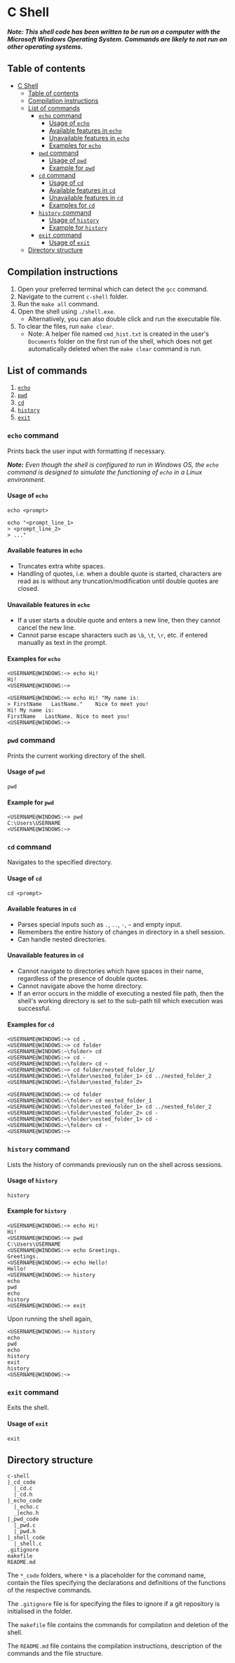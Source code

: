 # C Shell

***Note: This shell code has been written to be run on a computer with the Microsoft Windows Operating System. Commands are likely to not run on other operating systems.***

## Table of contents

- [C Shell](#c-shell)
  - [Table of contents](#table-of-contents)
  - [Compilation instructions](#compilation-instructions)
  - [List of commands](#list-of-commands)
    - [`echo` command](#echo-command)
      - [Usage of `echo`](#usage-of-echo)
      - [Available features in `echo`](#available-features-in-echo)
      - [Unavailable features in `echo`](#unavailable-features-in-echo)
      - [Examples for `echo`](#examples-for-echo)
    - [`pwd` command](#pwd-command)
      - [Usage of `pwd`](#usage-of-pwd)
      - [Example for `pwd`](#example-for-pwd)
    - [`cd` command](#cd-command)
      - [Usage of `cd`](#usage-of-cd)
      - [Available features in `cd`](#available-features-in-cd)
      - [Unavailable features in `cd`](#unavailable-features-in-cd)
      - [Examples for `cd`](#examples-for-cd)
    - [`history` command](#history-command)
      - [Usage of `history`](#usage-of-history)
      - [Example for `history`](#example-for-history)
    - [`exit` command](#exit-command)
      - [Usage of `exit`](#usage-of-exit)
  - [Directory structure](#directory-structure)

## Compilation instructions

1. Open your preferred terminal which can detect the `gcc` command.
2. Navigate to the current `c-shell` folder.
3. Run the `make all` command.
4. Open the shell using `./shell.exe`.
    - Alternatively, you can also double click and run the executable file.
5. To clear the files, run `make clear`.
    - Note: A helper file named `cmd_hist.txt` is created in the user's `Documents` folder on the first run of the shell, which does not get automatically deleted when the `make clear` command is run.

## List of commands

1. [`echo`](#echo-command)
2. [`pwd`](#pwd-command)
3. [`cd`](#cd-command)
4. [`history`](#history-command)
5. [`exit`](#exit-command)

### `echo` command

Prints back the user input with formatting if necessary.

***Note:** Even though the shell is configured to run in Windows OS, the `echo` command is designed to simulate the functioning of `echo` in a Linux environment.*

#### Usage of `echo`

```shell
echo <prompt>
```

```shell
echo "<prompt_line_1>
> <prompt_line_2>
> ..."
```

#### Available features in `echo`

- Truncates extra white spaces.
- Handling of quotes, i.e. when a double quote is started, characters are read as is without any truncation/modification until double quotes are closed.

#### Unavailable features in `echo`

- If a user starts a double quote and enters a new line, then they cannot cancel the new line.
- Cannot parse escape sharacters such as `\b`, `\t`, `\r`, etc. if entered manually as text in the prompt.

#### Examples for `echo`

```shell
<USERNAME@WINDOWS:~> echo Hi!
Hi!
<USERNAME@WINDOWS:~> 
```

```shell
<USERNAME@WINDOWS:~> echo Hi! "My name is:
> FirstName   LastName."    Nice to meet you!
Hi! My name is:
FirstName   LastName. Nice to meet you!
<USERNAME@WINDOWS:~> 
```

### `pwd` command

Prints the current working directory of the shell.

#### Usage of `pwd`

```shell
pwd
```

#### Example for `pwd`

```shell
<USERNAME@WINDOWS:~> pwd
C:\Users\USERNAME
<USERNAME@WINDOWS:~> 
```

### `cd` command

Navigates to the specified directory.

#### Usage of `cd`

```shell
cd <prompt>
```

#### Available features in `cd`

- Parses special inputs such as `.`, `..`, `-`, `~` and empty input.
- Remembers the entire history of changes in directory in a shell session.
- Can handle nested directories.

#### Unavailable features in `cd`

- Cannot navigate to directories which have spaces in their name, regardless of the presence of double quotes.
- Cannot navigate above the home directory.
- If an error occurs in the middle of executing a nested file path, then the shell's working directory is set to the sub-path till which execution was successful.

#### Examples for `cd`

```shell
<USERNAME@WINDOWS:~> cd .
<USERNAME@WINDOWS:~> cd folder
<USERNAME@WINDOWS:~\folder> cd
<USERNAME@WINDOWS:~> cd -
<USERNAME@WINDOWS:~\folder> cd ~
<USERNAME@WINDOWS:~> cd folder/nested_folder_1/
<USERNAME@WINDOWS:~\folder\nested_folder_1> cd ../nested_folder_2
<USERNAME@WINDOWS:~\folder\nested_folder_2>
```

```shell
<USERNAME@WINDOWS:~> cd folder
<USERNAME@WINDOWS:~\folder> cd nested_folder_1
<USERNAME@WINDOWS:~\folder\nested_folder_1> cd ../nested_folder_2
<USERNAME@WINDOWS:~\folder\nested_folder_2> cd -
<USERNAME@WINDOWS:~\folder\nested_folder_1> cd -
<USERNAME@WINDOWS:~\folder> cd -
<USERNAME@WINDOWS:~>
```

### `history` command

Lists the history of commands previously run on the shell across sessions.

#### Usage of `history`

```shell
history
```

#### Example for `history`

```shell
<USERNAME@WINDOWS:~> echo Hi!
Hi!
<USERNAME@WINDOWS:~> pwd       
C:\Users\USERNAME
<USERNAME@WINDOWS:~> echo Greetings.
Greetings.
<USERNAME@WINDOWS:~> echo Hello! 
Hello!
<USERNAME@WINDOWS:~> history
echo
pwd
echo
history
<USERNAME@WINDOWS:~> exit
```

Upon running the shell again,

```shell
<USERNAME@WINDOWS:~> history
echo
pwd
echo
history
exit
history
<USERNAME@WINDOWS:~>
```

### `exit` command

Exits the shell.

#### Usage of `exit`

```shell
exit
```

## Directory structure

```text
c-shell
|_cd_code
  |_cd.c
  |_cd.h
|_echo_code
  |_echo.c
  _|echo.h
|_pwd_code
  |_pwd.c
  |_pwd.h
|_shell_code
  |_shell.c
.gitignore
makefile
README.md
```

The `*_code` folders, where `*` is a placeholder for the command name, contain the files specifying the declarations and definitions of the functions of the respective commands.

The `.gitignore` file is for specifying the files to ignore if a git repository is initialised in the folder.

The `makefile` file contains the commands for compilation and deletion of the shell.

The `README.md` file contains the compilation instructions, description of the commands and the file structure.
